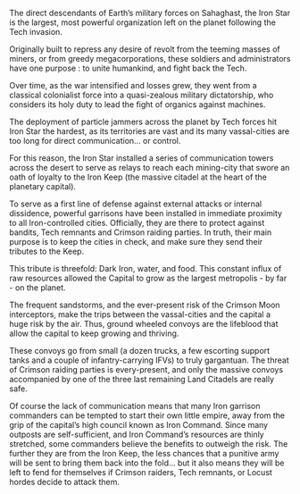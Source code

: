 The direct descendants of Earth’s military forces on Sahaghast, the Iron Star is the largest, most powerful organization left on the planet following the Tech invasion.

Originally built to repress any desire of revolt from the teeming masses of miners, or from greedy megacorporations, these soldiers and administrators have one purpose : to unite humankind, and fight back the Tech.

Over time, as the war intensified and losses grew, they went from a classical colonialist force into a quasi-zealous military dictatorship, who considers its holy duty to lead the fight of organics against machines.

The deployment of particle jammers across the planet by Tech forces hit Iron Star the hardest, as its territories are vast and its many vassal-cities are too long for direct communication… or control.

For this reason, the Iron Star installed a series of communication towers across the desert to serve as relays to reach each mining-city that swore an oath of loyalty to the Iron Keep (the massive citadel at the heart of the planetary capital).

To serve as a first line of defense against external attacks or internal dissidence, powerful garrisons have been installed in immediate proximity to all Iron-controlled cities. Officially, they are there to protect against bandits, Tech remnants and Crimson raiding parties. In truth, their main purpose is to keep the cities in check, and make sure they send their tributes to the Keep.

This tribute is threefold: Dark Iron, water, and food. This constant influx of raw resources allowed the Capital to grow as the largest metropolis - by far - on the planet.

The frequent sandstorms, and the ever-present risk of the Crimson Moon interceptors, make the trips between the vassal-cities and the capital a huge risk by the air. Thus, ground wheeled convoys are the lifeblood that allow the capital to keep growing and thriving.

These convoys go from small (a dozen trucks, a few escorting support tanks and a couple of infantry-carrying IFVs) to truly gargantuan. The threat of Crimson raiding parties is every-present, and only the massive convoys accompanied by one of the three last remaining Land Citadels are really safe.

Of course the lack of communication means that many Iron garrison commanders can be tempted to start their own little empire, away from the grip of the capital’s high council known as Iron Command. Since many outposts are self-sufficient, and Iron Command’s resources are thinly stretched, some commanders believe the benefits to outweigh the risk. The further they are from the Iron Keep, the less chances that a punitive army will be sent to bring them back into the fold… but it also means they will be left to fend for themselves if Crimson raiders, Tech remnants, or Locust hordes decide to attack them.
